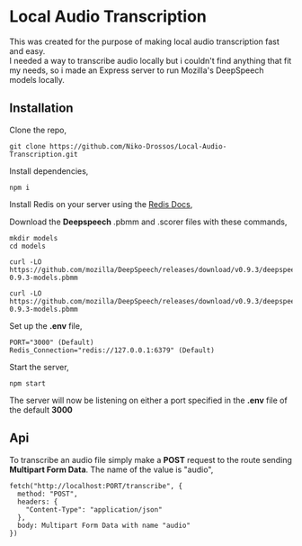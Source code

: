 # Local Audio Transcription
This was created for the purpose of making local audio transcription fast and easy.  
I needed a way to transcribe audio locally but i couldn't find anything that fit my needs, so i made an Express server to run Mozilla's DeepSpeech models locally.  

## Installation
Clone the repo,
```
git clone https://github.com/Niko-Drossos/Local-Audio-Transcription.git
```

Install dependencies,
```
npm i
```

Install Redis on your server using the [Redis Docs](https://redis.io/docs/latest/get-started/),

Download the **Deepspeech** .pbmm and .scorer files with these commands,
```
mkdir models
cd models

curl -LO https://github.com/mozilla/DeepSpeech/releases/download/v0.9.3/deepspeech-0.9.3-models.pbmm

curl -LO https://github.com/mozilla/DeepSpeech/releases/download/v0.9.3/deepspeech-0.9.3-models.pbmm
```


Set up the **.env** file,

```
PORT="3000" (Default)
Redis_Connection="redis://127.0.0.1:6379" (Default)
```

Start the server,
```
npm start
```

The server will now be listening on either a port specified in the **.env** file of the default **3000**

## Api

To transcribe an audio file simply make a **POST** request to the route sending **Multipart Form Data**. The name of the value is "audio",
```
fetch("http://localhost:PORT/transcribe", {
  method: "POST",
  headers: {
    "Content-Type": "application/json"
  },
  body: Multipart Form Data with name "audio"
})
```
